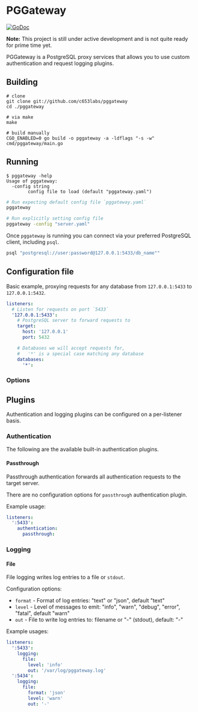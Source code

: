 # PGGateway
[![GoDoc](https://godoc.org/github.com/c653labs/pggateway?status.svg)](https://godoc.org/github.com/c653labs/pggateway)

**Note:** This project is still under active development and is not quite ready for prime time yet.

PGGateway is a PostgreSQL proxy services that allows you to use custom authentication and request logging plugins.

## Building
```
# clone
git clone git://github.com/c653labs/pggateway
cd ./pggateway

# via make
make

# build manually
CGO_ENABLED=0 go build -o pggateway -a -ldflags "-s -w" cmd/pggateway/main.go
```

## Running
```
$ pggateway -help
Usage of pggateway:
  -config string
        config file to load (default "pggateway.yaml")
```

```bash
# Run expecting default config file `pggateway.yaml`
pggateway

# Run explicitly setting config file
pggateway -config "server.yaml"
```

Once `pggateway` is running you can connect via your preferred PostgreSQL client, including `psql`.

```bash
psql "postgresql://user:password@127.0.0.1:5433/db_name""
```

## Configuration file
Basic example, proxying requests for any database from `127.0.0.1:5433` to `127.0.0.1:5432`.

```yaml
listeners:
  # Listen for requests on port `5433`
  '127.0.0.1:5433':
    # PostgreSQL server to forward requests to
    target:
      host: '127.0.0.1'
      port: 5432

    # Databases we will accept requests for,
    #   '*' is a special case matching any database
    databases:
      '*':
```

### Options

## Plugins
Authentication and logging plugins can be configured on a per-listener basis.

### Authentication
The following are the available built-in authentication plugins.

#### Passthrough
Passthrough authentication forwards all authentication requests to the target server.

There are no configuration options for `passthrough` authentication plugin.

Example usage:

```yaml
listeners:
  ':5433':
    authentication:
      passthrough:
```

### Logging
#### File
File logging writes log entries to a file or `stdout`.

Configuration options:

- `format` - Format of log entries: "text" or "json", default "text"
- `level` - Level of messages to emit: "info", "warn", "debug", "error", "fatal", default "warn"
- `out` - File to write log entries to: filename or "-" (stdout), default: "-"

Example usages:

```yaml
listeners:
  ':5433':
    logging:
      file:
        level: 'info'
        out: '/var/log/pggateway.log'
  ':5434':
    logging:
      file:
        format: 'json'
        level: 'warn'
        out: '-'
```
